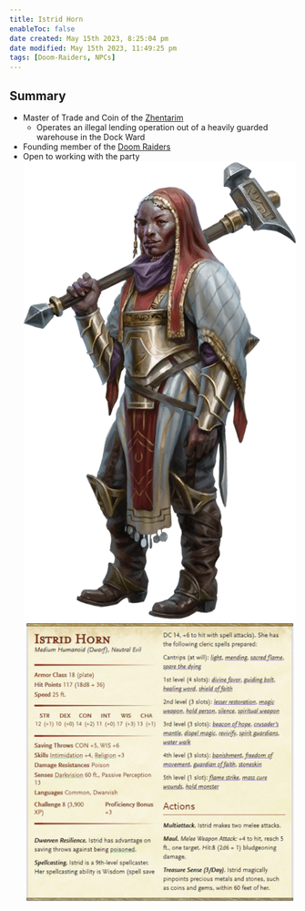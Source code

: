 ```yaml
---
title: Istrid Horn
enableToc: false
date created: May 15th 2023, 8:25:04 pm
date modified: May 15th 2023, 11:49:25 pm
tags: [Doom-Raiders, NPCs]
---
```

## Summary
- Master of Trade and Coin of the [Zhentarim](../Factions/Zhentarim.md)
	- Operates an illegal lending operation out of a heavily guarded warehouse in the Dock Ward
- Founding member of the [Doom Raiders](../Factions/Doom%20Raiders.md)
- Open to working with the party
![](../attachments/Pasted%20image%2020230515234842.png)
![](../attachments/Pasted%20image%2020230515235113.png)

